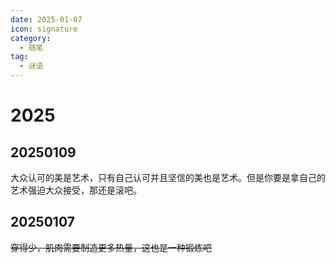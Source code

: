 ```yaml
---
date: 2025-01-07
icon: signature
category:
  - 随笔
tag:
  - 谜语
---
```


# 2025

## 20250109

大众认可的美是艺术，只有自己认可并且坚信的美也是艺术。但是你要是拿自己的艺术强迫大众接受，那还是滚吧。

## 20250107

~~穿得少，肌肉需要制造更多热量，这也是一种锻炼吧~~
